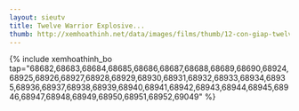 ```yaml
---
layout: sieutv
title: Twelve Warrior Explosive...
thumb: http://xemhoathinh.net/data/images/films/thumb/12-con-giap-twelve-warrior-explosive-eto-rangers-1995.jpg
---
```

{% include xemhoathinh_bo tap="68682,68683,68684,68685,68686,68687,68688,68689,68690,68924,68925,68926,68927,68928,68929,68930,68931,68932,68933,68934,68935,68936,68937,68938,68939,68940,68941,68942,68943,68944,68945,68946,68947,68948,68949,68950,68951,68952,69049" %} 
